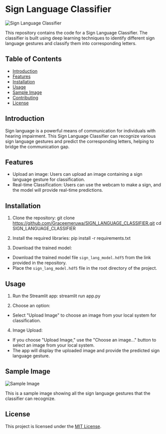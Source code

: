 # Sign Language Classifier

![Sign Language Classifier](sign_language.png)

This repository contains the code for a Sign Language Classifier. The classifier is built using deep learning techniques to identify different sign language gestures and classify them into corresponding letters.

## Table of Contents
- [Introduction](#introduction)
- [Features](#features)
- [Installation](#installation)
- [Usage](#usage)
- [Sample Image](#sample-image)
- [Contributing](#contributing)
- [License](#license)

## Introduction

Sign language is a powerful means of communication for individuals with hearing impairment. This Sign Language Classifier can recognize various sign language gestures and predict the corresponding letters, helping to bridge the communication gap.

## Features

- Upload an image: Users can upload an image containing a sign language gesture for classification.
- Real-time Classification: Users can use the webcam to make a sign, and the model will provide real-time predictions.

## Installation

1. Clone the repository: git clone https://github.com/Graceemeruwa/SIGN_LANGUAGE_CLASSIFIER.git
cd SIGN_LANGUAGE_CLASSIFIER


2. Install the required libraries:
pip install -r requirements.txt

3. Download the trained model:
- Download the trained model file `sign_lang_model.hdf5` from the link provided in the repository.
- Place the `sign_lang_model.hdf5` file in the root directory of the project.

## Usage

1. Run the Streamlit app:
streamlit run app.py

2. Choose an option:
- Select "Upload Image" to choose an image from your local system for classification.

4. Image Upload:
- If you choose "Upload Image," use the "Choose an image..." button to select an image from your local system.
- The app will display the uploaded image and provide the predicted sign language gesture.

## Sample Image

![Sample Image](sample_image.png)

This is a sample image showing all the sign language gestures that the classifier can recognize.

## License

This project is licensed under the [MIT License](LICENSE).
